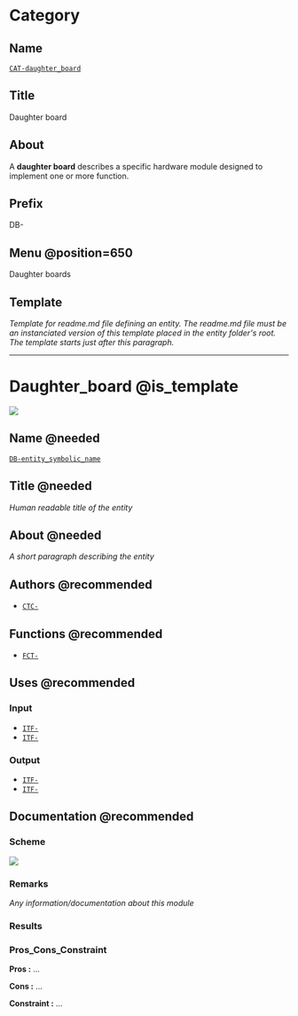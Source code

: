 # Category
## Name
[`CAT-daughter_board`]()

## Title
Daughter board

## About
A **daughter board** describes a specific hardware module designed to implement one or
more function.

## Prefix
DB-

## Menu @position=650
Daughter boards

## Template
*Template for readme.md file defining an entity. The
readme.md file must be an instanciated version of this template placed
in the entity folder's root. The template starts just after
this paragraph.*

--------------------------------------------------------------------------------

# Daughter_board @is_template
![](viewme.png)

## Name @needed
[`DB-entity_symbolic_name`]()

## Title @needed
*Human readable title of the entity*

## About @needed
*A short paragraph describing the entity*

## Authors @recommended
* [`CTC-`]()

## Functions @recommended
* [`FCT-`]()

## Uses @recommended
### Input
* [`ITF-`]()
* [`ITF-`]()

### Output
* [`ITF-`]()
* [`ITF-`]()

## Documentation @recommended

### Scheme
![](images/scheme.png)

### Remarks
*Any information/documentation about this module*

### Results

### Pros_Cons_Constraint 
**Pros :** ...

**Cons :** ...

**Constraint :** ...